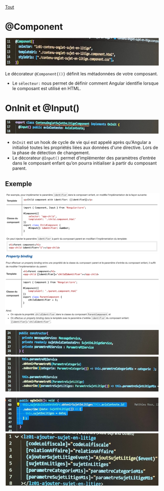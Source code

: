 [Tout](https://cdiese.fr/angular-component/)
# @Component
![Alt text](1.png)

Le décorateur `@Component{()}` définit les métadonnées de votre composant.
  - Le `sélecteur:` nous permet de définir comment Angular identifie lorsque le composant est utilisé en HTML.
# OnInit et @Input()    
![Alt text](2.png)

- `OnInit` est un hook de cycle de vie qui est appelé après qu'Angular a initialisé toutes les propriétés liées aux données d'une directive. Lors de la phase de détection de changement.
- Le décorateur `@Input()` permet d’implémenter des paramètres d’entrée dans le composant enfant qu’on pourra initialiser à partir du composant parent.
## Exemple
![Alt text](7.png)
![Alt text](8.png)

![Alt text](3.png)
![Alt text](4.png)

![Alt text](5.png)
![Alt text](6.png)
